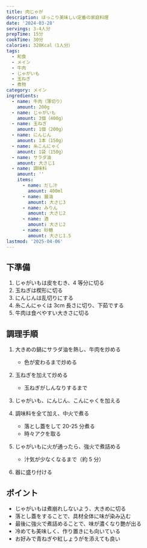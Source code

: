 ```yaml
---
title: 肉じゃが
description: ほっこり美味しい定番の家庭料理
date: '2024-03-28'
servings: 3-4人分
prepTime: 15分
cookTime: 30分
calories: 320Kcal（1人分）
tags:
  - 和食
  - メイン
  - 牛肉
  - じゃがいも
  - 玉ねぎ
  - 煮物
category: メイン
ingredients:
  - name: 牛肉（薄切り）
    amount: 200g
  - name: じゃがいも
    amount: 3個（400g）
  - name: 玉ねぎ
    amount: 1個（200g）
  - name: にんじん
    amount: 1本（150g）
  - name: 糸こんにゃく
    amount: 1袋（150g）
  - name: サラダ油
    amount: 大さじ1
  - name: 調味料
    amount: ''
    items:
      - name: だし汁
        amount: 400ml
      - name: 醤油
        amount: 大さじ3
      - name: みりん
        amount: 大さじ2
      - name: 酒
        amount: 大さじ2
      - name: 砂糖
        amount: 大さじ1.5
lastmod: '2025-04-06'
---
```


## 下準備

1. じゃがいもは皮をむき、4 等分に切る
2. 玉ねぎは楔形に切る
3. にんじんは乱切りにする
4. 糸こんにゃくは 3cm 長さに切り、下茹でする
5. 牛肉は食べやすい大きさに切る

## 調理手順

1. 大きめの鍋にサラダ油を熱し、牛肉を炒める

   - 色が変わるまで炒める

2. 玉ねぎを加えて炒める

   - 玉ねぎがしんなりするまで

3. じゃがいも、にんじん、こんにゃくを加える

4. 調味料を全て加え、中火で煮る

   - 落とし蓋をして 20-25 分煮る
   - 時々アクを取る

5. じゃがいもに火が通ったら、強火で煮詰める

   - 汁気が少なくなるまで（約 5 分）

6. 器に盛り付ける

## ポイント

- じゃがいもは煮崩れしないよう、大きめに切る
- 落とし蓋をすることで、具材全体に味が染み込む
- 最後に強火で煮詰めることで、味が濃くなり艶が出る
- 冷めても美味しく、作り置きにも向いている
- お好みで青ねぎや紅しょうがを添えても良い
